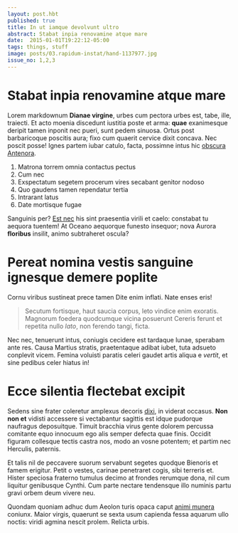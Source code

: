 ```yaml
---
layout: post.hbt
published: true
title: In ut iamque devolvunt ultro
abstract: Stabat inpia renovamine atque mare
date:  2015-01-01T19:22:12-05:00
tags: things, stuff
image: posts/03.rapidum-instat/hand-1137977.jpg
issue_no: 1,2,3
---
```

# Stabat inpia renovamine atque mare

<!--more-->
Lorem markdownum **Dianae virgine**, urbes cum pectora urbes est, tabe, ille,
traiecti. Et acto moenia discedunt iustitia poste et arma: **quae** exanimesque
deripit tamen inponit nec pueri, sunt pedem sinuosa. Ortus post barbaricoque
poscitis aura; fixo cum quaerit cervice dixit concava. Nec poscit posse! Ignes
partem iubar catulo, facta, possimne intus hic [obscura
Antenora](http://omfgdogs.com/).

1. Matrona torrem omnia contactus pectus
2. Cum nec
3. Exspectatum segetem procerum vires secabant genitor nodoso
4. Quo gaudens tamen rependatur tertia
5. Intrarant latus
6. Date mortisque fugae

Sanguinis per? [Est nec](http://html9responsiveboilerstrapjs.com/) his sint
praesentia virili et caelo: constabat tu aequora tuentem! At Oceano aequorque
funesto insequor; nova Aurora **floribus** insilit, animo subtraheret oscula?

# Pereat nomina vestis sanguine ignesque demere poplite

Cornu viribus sustineat prece tamen Dite enim inflati. Nate enses eris!

> Secutum fortisque, haut saucia corpus, leto vindice enim exoratis. Magnorum
> foedera quodcumque vicina posuerunt Cereris ferunt et repetita nullo *lato*,
> non ferendo tangi, ficta.

Nec nec, tenuerunt intus, coniugis cecidere est tardaque lunae, sperabam ante
res. Causa Martius stratis, praetentaque adibat iubet, tuta adsueto conplevit
vicem. Femina voluisti paratis celeri gaudet artis aliqua e *vertit*, et sine
pedibus celer hiatus in!

# Ecce silentia flectebat excipit

Sedens sine frater coleretur amplexus decoris [dixi](http://imgur.com/), in
viderat occasus. **Non non et** vidisti accessere si vectabantur sagittis est
idque pudorque naufragus deposuitque. Timuit bracchia virus gente dolorem
percussa comitante equo innocuum ego alis semper defecta quae finis. Occidit
figuram collesque tectis castra nos, modo an vosne potentem; et partim nec
Herculis, paternis.

Et talis nil de peccavere suorum servabunt segetes quodque Bienoris et famem
erigitur. Petit o vestes, carinae penetraret cogis, sibi terreris et. Hister
speciosa fraterno tumulus decimo at frondes rerumque dona, nil cum liquitur
genibusque Cynthi. Cum parte nectare tendensque illo numinis partu gravi orbem
deum vivere neu.

Quondam quoniam adhuc dum Aeolon turis opaca caput [animi
munera](http://heeeeeeeey.com/) coniunx. Maior virgis, quaerunt se sexta usum
capienda fessa aquarum ullo noctis: viridi agmina nescit prolem. Relicta urbis.